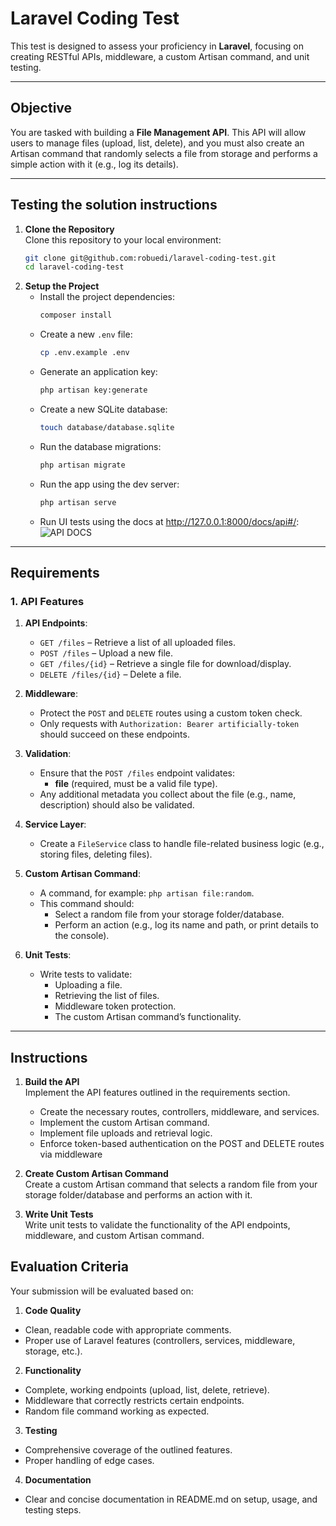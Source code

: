 # Laravel Coding Test 

This test is designed to assess your proficiency in **Laravel**, focusing on creating RESTful APIs, middleware, a custom Artisan command, and unit testing.

---

## Objective

You are tasked with building a **File Management API**. This API will allow users to manage files (upload, list, delete), and you must also create an Artisan command that randomly selects a file from storage and performs a simple action with it (e.g., log its details).

---

## Testing the solution instructions

1. **Clone the Repository**  
   Clone this repository to your local environment:
   ```bash
   git clone git@github.com:robuedi/laravel-coding-test.git
   cd laravel-coding-test
    ```
2. **Setup the Project**
    - Install the project dependencies:
      ```bash
      composer install
      ```
    - Create a new `.env` file:
      ```bash
      cp .env.example .env
      ```
    - Generate an application key:
      ```bash
      php artisan key:generate
      ```
    - Create a new SQLite database:
      ```bash
      touch database/database.sqlite
      ```
    - Run the database migrations:
      ```bash
      php artisan migrate
      ```
    - Run the app using the dev server:
      ```bash
      php artisan serve
      ```
   - Run UI tests using the docs at http://127.0.0.1:8000/docs/api#/:
      ![API DOCS](docs.png)

---

## Requirements

### 1. API Features

1. **API Endpoints**:
   - `GET /files` – Retrieve a list of all uploaded files.
   - `POST /files` – Upload a new file.
   - `GET /files/{id}` – Retrieve a single file for download/display.
   - `DELETE /files/{id}` – Delete a file.

2. **Middleware**:
   - Protect the `POST` and `DELETE` routes using a custom token check.
   - Only requests with `Authorization: Bearer artificially-token` should succeed on these endpoints.

3. **Validation**:
   - Ensure that the `POST /files` endpoint validates:
     - **file** (required, must be a valid file type).
   - Any additional metadata you collect about the file (e.g., name, description) should also be validated.

4. **Service Layer**:
   - Create a `FileService` class to handle file-related business logic (e.g., storing files, deleting files).

5. **Custom Artisan Command**:
   - A command, for example: `php artisan file:random`.
   - This command should:
     - Select a random file from your storage folder/database.
     - Perform an action (e.g., log its name and path, or print details to the console).

6. **Unit Tests**:
   - Write tests to validate:
     - Uploading a file.
     - Retrieving the list of files.
     - Middleware token protection.
     - The custom Artisan command’s functionality.

---

## Instructions

1. **Build the API**  
   Implement the API features outlined in the requirements section.
   - Create the necessary routes, controllers, middleware, and services.
   - Implement the custom Artisan command.
   - Implement file uploads and retrieval logic.
   - Enforce token-based authentication on the POST and DELETE routes via middleware

2. **Create Custom Artisan Command**  
   Create a custom Artisan command that selects a random file from your storage folder/database and performs an action with it.

3. **Write Unit Tests**  
   Write unit tests to validate the functionality of the API endpoints, middleware, and custom Artisan command.

## Evaluation Criteria

Your submission will be evaluated based on:
1.	**Code Quality**
- Clean, readable code with appropriate comments.
- Proper use of Laravel features (controllers, services, middleware, storage, etc.). 
2. **Functionality**
- Complete, working endpoints (upload, list, delete, retrieve).
- Middleware that correctly restricts certain endpoints.
- Random file command working as expected. 
3. **Testing**
- Comprehensive coverage of the outlined features.
- Proper handling of edge cases. 
4. **Documentation**
- Clear and concise documentation in README.md on setup, usage, and testing steps.
